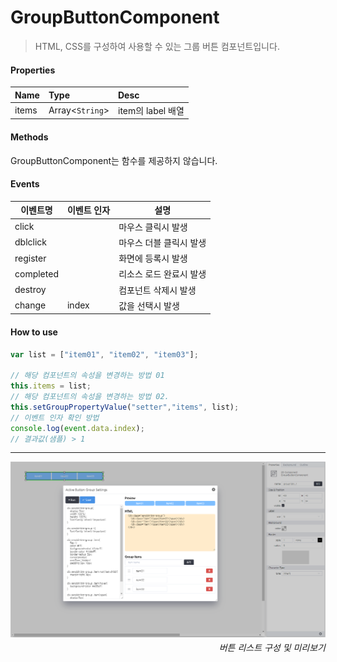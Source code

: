 # GroupButtonComponent
> HTML, CSS를 구성하여 사용할 수 있는 그룹 버튼 컴포넌트입니다.

#### Properties
| Name       | Type    | Desc                                                |
| :--------- | :------ | :-------------------------------------------------- |
| items | Array<`String`>  | item의 label 배열                             |

#### Methods

GroupButtonComponent는 함수를 제공하지 않습니다.

#### Events
|이벤트명|이벤트 인자|설명|
|---|---|---|
|click||마우스 클릭시 발생|
|dblclick||마우스 더블 클릭시 발생|
|register||화면에 등록시 발생|
|completed||리소스 로드 완료시 발생|
|destroy||컴포넌트 삭제시 발생|
|change|index|값을 선택시 발생|

#### How to use

```js
var list = ["item01", "item02", "item03"];

// 해당 컴포넌트의 속성을 변경하는 방법 01
this.items = list;
// 해당 컴포넌트의 속성을 변경하는 방법 02.
this.setGroupPropertyValue("setter","items", list);
// 이벤트 인자 확인 방법
console.log(event.data.index);
// 결과값(샘플) > 1
```

---

![gras](./images/button_group.png)
<p align="right" style="margin-top: -.85em;font-style: italic;">버튼 리스트 구성 및 미리보기</p>